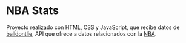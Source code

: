 # NBA Stats
Proyecto realizado con HTML, CSS y JavaScript, que recibe datos de [balldontlie](https://www.balldontlie.io/), API que ofrece a datos relacionados con la [NBA](https://es.wikipedia.org/wiki/National_Basketball_Association). 